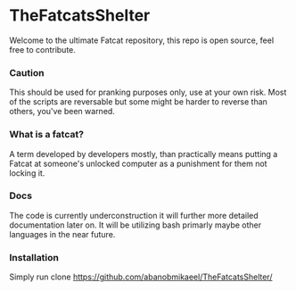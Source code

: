 # TheFatcatsShelter

Welcome to the ultimate Fatcat repository, this repo is open source, feel free to contribute. 

### Caution
This should be used for pranking purposes only, use at your own risk. Most of the scripts are reversable but some might be harder to reverse than others, you've been warned.

### What is a fatcat?
A term developed by developers mostly, than practically means putting a Fatcat at someone's unlocked computer as a punishment for them not locking it.

### Docs
The code is currently underconstruction it will further more detailed documentation later on. It will be utilizing bash primarly maybe other languages in the near future.

### Installation
Simply run clone https://github.com/abanobmikaeel/TheFatcatsShelter/
